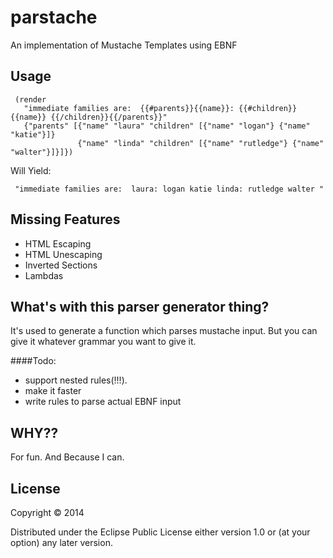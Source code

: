 # parstache

An implementation of Mustache Templates using EBNF

## Usage
```
 (render
   "immediate families are:  {{#parents}}{{name}}: {{#children}}{{name}} {{/children}}{{/parents}}"
   {"parents" [{"name" "laura" "children" [{"name" "logan"} {"name" "katie"}]}
               {"name" "linda" "children" [{"name" "rutledge"} {"name" "walter"}]}]})

```

Will Yield:
```
 "immediate families are:  laura: logan katie linda: rutledge walter "
```

## Missing Features
*  HTML Escaping
*  HTML Unescaping
*  Inverted Sections
*  Lambdas

## What's with this parser generator thing?
It's used to generate a function which parses mustache input.  But you can give it whatever grammar you want to give it.

####Todo:  
* support nested rules(!!!).
* make it faster
* write rules to parse actual EBNF input


## WHY??
For fun.  And Because I can.

## License

Copyright © 2014

Distributed under the Eclipse Public License either version 1.0 or (at
your option) any later version.
